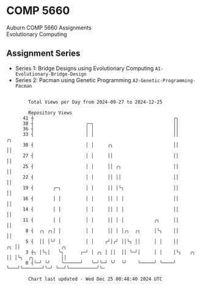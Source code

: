 # COMP 5660
Auburn COMP 5660 Assignments  
Evolutionary Computing

## Assignment Series
- Series 1: Bridge Designs using Evolutionary Computing `A1-Evolutionary-Bridge-Design`
- Series 2: Pacman using Genetic Programming `A2-Genetic-Programming-Pacman`

```

        Total Views per Day from 2024-09-27 to 2024-12-25

        Repository Views
      41 ┼                                                   ╭╮
      38 ┤                   ╭─╮                             ││
      36 ┤                   │ │                             ││
      33 ┤                   │ │                             ││                ╭╮
      30 ┤                   │ │     ╭╮                      ││                ││
      27 ┤                   │ │     ││                      ││                ││
      25 ┤                   │ │     ││ ╭╮                   ││                ││
      22 ┤                   │ │     ││ ││                   ││                ││
      19 ┤       ╭─╮         │ │     ││ │╰╮                  ││                ││
      16 ┤       │ │         │ │     ││ │ │                  ││                ││
      14 ┤       │ │         │ │     ││ │ │                  ││                ││
      11 ┤       │ │         │ │     ││ │ │           ╭╮     ││                ││
       8 ┤  ╭╮ ╭╮│ │         │ │     ││ │ │╭╮  ╭╮     │╰╮    ││                ││
       5 ┤  ││ │╰╯ │         │ │    ╭╯│╭╯ ││╰╮ ││     │ │    ││             ╭╮ ││               ╭╮
       3 ┼╮ │╰╮│   ╰╮      ╭─╯ │ ╭╮ │ ││  ││ ╰─╯│     │ │    │╰╮   ╭╮       ││ │╰╮  ╭╮          ││
       0 ┤╰─╯ ╰╯    ╰──────╯   ╰─╯╰─╯ ╰╯  ╰╯    ╰─────╯ ╰────╯ ╰───╯╰───────╯╰─╯ ╰──╯╰──────────╯╰─

        Chart last updated - Wed Dec 25 00:48:40 2024 UTC
        
```
